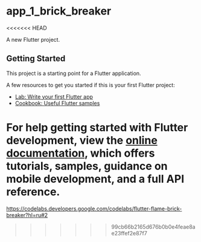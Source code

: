 # app_1_brick_breaker
<<<<<<< HEAD

A new Flutter project.

## Getting Started

This project is a starting point for a Flutter application.

A few resources to get you started if this is your first Flutter project:

- [Lab: Write your first Flutter app](https://docs.flutter.dev/get-started/codelab)
- [Cookbook: Useful Flutter samples](https://docs.flutter.dev/cookbook)

For help getting started with Flutter development, view the
[online documentation](https://docs.flutter.dev/), which offers tutorials,
samples, guidance on mobile development, and a full API reference.
=======
https://codelabs.developers.google.com/codelabs/flutter-flame-brick-breaker?hl=ru#2
>>>>>>> 99cb66b2165d676b0b0e4feae8ae23ffef2e87f7
